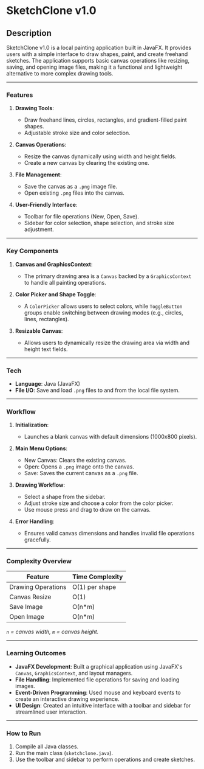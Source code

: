 # SketchClone v1.0

## Description  

SketchClone v1.0 is a local painting application built in JavaFX. It provides users with a simple interface to draw shapes, paint, and create freehand sketches. The application supports basic canvas operations like resizing, saving, and opening image files, making it a functional and lightweight alternative to more complex drawing tools.

---

### Features  

1. **Drawing Tools**:  
   - Draw freehand lines, circles, rectangles, and gradient-filled paint shapes.  
   - Adjustable stroke size and color selection.  

2. **Canvas Operations**:  
   - Resize the canvas dynamically using width and height fields.  
   - Create a new canvas by clearing the existing one.  

3. **File Management**:  
   - Save the canvas as a `.png` image file.  
   - Open existing `.png` files into the canvas.  

4. **User-Friendly Interface**:  
   - Toolbar for file operations (New, Open, Save).  
   - Sidebar for color selection, shape selection, and stroke size adjustment.  

---

### Key Components  

1. **Canvas and GraphicsContext**:  
   - The primary drawing area is a `Canvas` backed by a `GraphicsContext` to handle all painting operations.  

2. **Color Picker and Shape Toggle**:  
   - A `ColorPicker` allows users to select colors, while `ToggleButton` groups enable switching between drawing modes (e.g., circles, lines, rectangles).  

3. **Resizable Canvas**:  
   - Allows users to dynamically resize the drawing area via width and height text fields.  

---

### Tech  

- **Language**: Java (JavaFX)  
- **File I/O**: Save and load `.png` files to and from the local file system.   

---

### Workflow  

1. **Initialization**:  
   - Launches a blank canvas with default dimensions (1000x800 pixels).  

2. **Main Menu Options**:  
   - New Canvas: Clears the existing canvas.  
   - Open: Opens a `.png` image onto the canvas.  
   - Save: Saves the current canvas as a `.png` file.  

3. **Drawing Workflow**:  
   - Select a shape from the sidebar.  
   - Adjust stroke size and choose a color from the color picker.  
   - Use mouse press and drag to draw on the canvas.  

4. **Error Handling**:  
   - Ensures valid canvas dimensions and handles invalid file operations gracefully.  

---

### Complexity Overview  

| Feature                | Time Complexity         |  
|------------------------|--------------------------|  
| Drawing Operations     | O(1) per shape          |  
| Canvas Resize          | O(1)                    |  
| Save Image             | O(n*m)                  |  
| Open Image             | O(n*m)                  |  

*`n` = canvas width, `m` = canvas height.*  

---

### Learning Outcomes  

- **JavaFX Development**: Built a graphical application using JavaFX's `Canvas`, `GraphicsContext`, and layout managers.  
- **File Handling**: Implemented file operations for saving and loading images.  
- **Event-Driven Programming**: Used mouse and keyboard events to create an interactive drawing experience.  
- **UI Design**: Created an intuitive interface with a toolbar and sidebar for streamlined user interaction.  

---

### How to Run  

1. Compile all Java classes.  
2. Run the main class (`sketchclone.java`).  
3. Use the toolbar and sidebar to perform operations and create sketches.  
